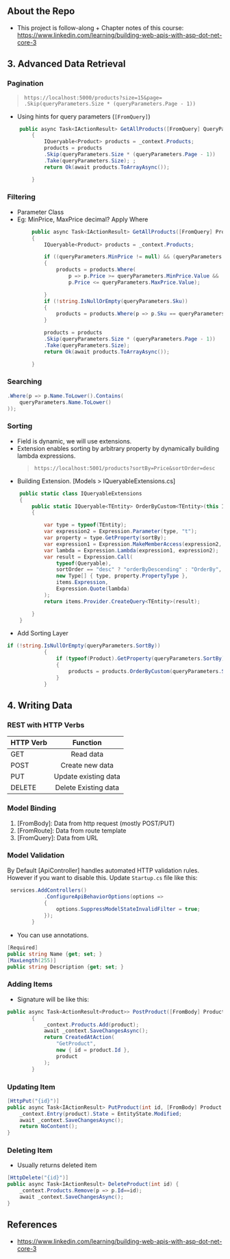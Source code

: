 ## About the Repo

- This project is follow-along + Chapter notes of this course:  
  https://www.linkedin.com/learning/building-web-apis-with-asp-dot-net-core-3

## 3. Advanced Data Retrieval

### Pagination

> `https://localhost:5000/products?size=15&page=`  
> `.Skip(queryParameters.Size * (queryParameters.Page - 1))`

- Using hints for query parameters (`[FromQuery]`)

```cs
    public async Task<IActionResult> GetAllProducts([FromQuery] QueryParameters queryParameters)
        {
            IQueryable<Product> products = _context.Products;
            products = products
            .Skip(queryParameters.Size * (queryParameters.Page - 1))
            .Take(queryParameters.Size); ;
            return Ok(await products.ToArrayAsync());

        }
```

### Filtering

- Parameter Class
- Eg: MinPrice, MaxPrice
  decimal?
  Apply Where

```cs
        public async Task<IActionResult> GetAllProducts([FromQuery] ProductQueryParameters queryParameters)
        {
            IQueryable<Product> products = _context.Products;

            if ((queryParameters.MinPrice != null) && (queryParameters.MaxPrice != null))
            {
                products = products.Where(
                    p => p.Price >= queryParameters.MinPrice.Value &&
                    p.Price <= queryParameters.MaxPrice.Value);

            }
            if (!string.IsNullOrEmpty(queryParameters.Sku))
            {
                products = products.Where(p => p.Sku == queryParameters.Sku);
            }

            products = products
            .Skip(queryParameters.Size * (queryParameters.Page - 1))
            .Take(queryParameters.Size);
            return Ok(await products.ToArrayAsync());

        }
```

### Searching

```cs
.Where(p => p.Name.ToLower().Contains(
    queryParameters.Name.ToLower()
));
```

### Sorting

- Field is dynamic, we will use extensions.
- Extension enables sorting by arbitrary property by dynamically building lambda expressions.
  > `https://localhost:5001/products?sortBy=Price&sortOrder=desc`
- Building Extension. [Models > IQueryableExtensions.cs]

```cs
    public static class IQueryableExtensions
    {
        public static IQueryable<TEntity> OrderByCustom<TEntity>(this IQueryable<TEntity> items, string sortBy, string sortOrder)
        {

            var type = typeof(TEntity);
            var expression2 = Expression.Parameter(type, "t");
            var property = type.GetProperty(sortBy);
            var expression1 = Expression.MakeMemberAccess(expression2, property);
            var lambda = Expression.Lambda(expression1, expression2);
            var result = Expression.Call(
                typeof(Queryable),
                sortOrder == "desc" ? "orderByDescending" : "OrderBy",
                new Type[] { type, property.PropertyType },
                items.Expression,
                Expression.Quote(lambda)
            );
            return items.Provider.CreateQuery<TEntity>(result);

        }
    }
```

- Add Sorting Layer

```cs
if (!string.IsNullOrEmpty(queryParameters.SortBy))
            {
                if (typeof(Product).GetProperty(queryParameters.SortBy) != null)
                {
                    products = products.OrderByCustom(queryParameters.SortBy, queryParameters.SortOrder);
                }
            }
```

## 4. Writing Data

### REST with HTTP Verbs

| HTTP Verb |       Function       |
| --------- | :------------------: |
| GET       |      Read data       |
| POST      |   Create new data    |
| PUT       | Update existing data |
| DELETE    | Delete Existing data |

### Model Binding

1. [FromBody]: Data from http request (mostly POST/PUT)
1. [FromRoute]: Data from route template
1. [FromQuery]: Data from URL

### Model Validation

By Default [ApiController] handles automated HTTP validation rules. However if you want to disable this.
Update `Startup.cs` file like this:

```cs
 services.AddControllers()
            .ConfigureApiBehaviorOptions(options =>
            {
                options.SuppressModelStateInvalidFilter = true;
            });
        }
```

- You can use annotations.

```cs
[Required]
public string Name {get; set; }
[MaxLength(255)]
public string Description {get; set; }
```

### Adding Items

- Signature will be like this:

```cs
public async Task<ActionResult<Product>> PostProduct([FromBody] Product product)
        {
            _context.Products.Add(product);
            await _context.SaveChangesAsync();
            return CreatedAtAction(
                "GetProduct",
                new { id = product.Id },
                product
            );
        }
```

### Updating Item

```cs
[HttpPut("{id}")]
public async Task<IActionResult> PutProduct(int id, [FromBody] Product product) {
    _context.Entry(product).State = EntityState.Modified;
    await _context.SaveChangesAsync();
    return NoContent();
}
```

### Deleting Item

- Usually returns deleted item

```cs
[HttpDelete("{id}")]
public async Task<IActionResult> DeleteProduct(int id) {
    _context.Products.Remove(p => p.Id==id);
    await _context.SaveChangesAsync();
}
```

## References

- https://www.linkedin.com/learning/building-web-apis-with-asp-dot-net-core-3

```

```
